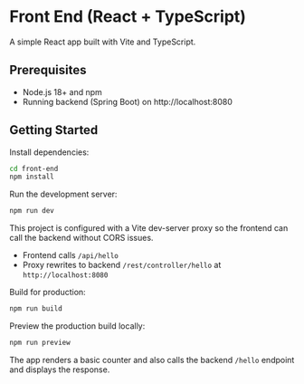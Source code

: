 # Front End (React + TypeScript)

A simple React app built with Vite and TypeScript.

## Prerequisites
- Node.js 18+ and npm
- Running backend (Spring Boot) on http://localhost:8080

## Getting Started

Install dependencies:

```bash
cd front-end
npm install
```

Run the development server:

```bash
npm run dev
```

This project is configured with a Vite dev-server proxy so the frontend can call the backend without CORS issues.
- Frontend calls `/api/hello`
- Proxy rewrites to backend `/rest/controller/hello` at `http://localhost:8080`

Build for production:

```bash
npm run build
```

Preview the production build locally:

```bash
npm run preview
```

The app renders a basic counter and also calls the backend `/hello` endpoint and displays the response.
